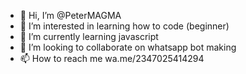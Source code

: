 - 👋 Hi, I’m @PeterMAGMA
- 👀 I’m interested in learning how to code (beginner)
- 🌱 I’m currently learning javascript
- 💞️ I’m looking to collaborate on whatsapp bot making
- 📫 How to reach me wa.me/2347025414294

<!---
PeterMAGMA/PeterMAGMA is a ✨ special ✨ repository because its `README.md` (this file) appears on your GitHub profile.
You can click the Preview link to take a look at your changes.
--->
